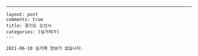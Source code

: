 ---
    layout: post
    comments: true
    title: 경기도 오산시
    categories: [실거래가]
    ---

    2021-06-10 실거래 정보가 없습니다.

    